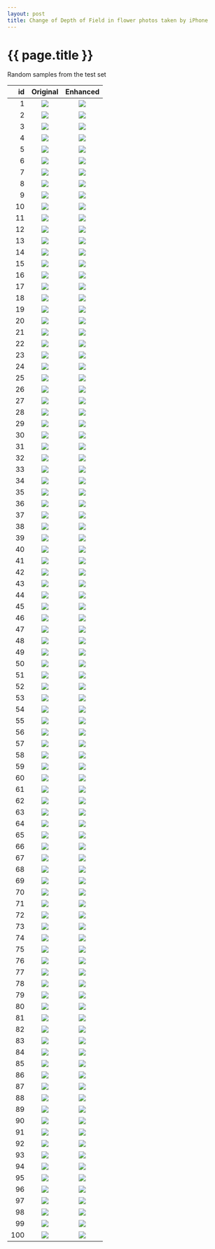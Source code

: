 ```yaml
---
layout: post
title: Change of Depth of Field in flower photos taken by iPhone 
---
```

{{ page.title }}
================

Random samples from the test set

| id | Original | Enhanced |
|---:|:---------:|:----------:|
| 1 | ![]({{site.baseurl}}/images/iphone-to-dslr-flower/test/real_A/c1.staticflickr.com-1-597-31918065831_c09931b1cd.jpg) | ![]({{site.baseurl}}/images/iphone-to-dslr-flower/test/fake_B/c1.staticflickr.com-1-597-31918065831_c09931b1cd.jpg) |
| 2 | ![]({{site.baseurl}}/images/iphone-to-dslr-flower/test/real_A/c1.staticflickr.com-1-318-31613925154_6a3739b0a7.jpg) | ![]({{site.baseurl}}/images/iphone-to-dslr-flower/test/fake_B/c1.staticflickr.com-1-318-31613925154_6a3739b0a7.jpg) |
| 3 | ![]({{site.baseurl}}/images/iphone-to-dslr-flower/test/real_A/c1.staticflickr.com-4-3848-33041782440_9d5eabf69f.jpg) | ![]({{site.baseurl}}/images/iphone-to-dslr-flower/test/fake_B/c1.staticflickr.com-4-3848-33041782440_9d5eabf69f.jpg) |
| 4 | ![]({{site.baseurl}}/images/iphone-to-dslr-flower/test/real_A/c1.staticflickr.com-4-3852-33499756146_0c4f02a440.jpg) | ![]({{site.baseurl}}/images/iphone-to-dslr-flower/test/fake_B/c1.staticflickr.com-4-3852-33499756146_0c4f02a440.jpg) |
| 5 | ![]({{site.baseurl}}/images/iphone-to-dslr-flower/test/real_A/c1.staticflickr.com-8-7546-29092495316_15af0e63ae.jpg) | ![]({{site.baseurl}}/images/iphone-to-dslr-flower/test/fake_B/c1.staticflickr.com-8-7546-29092495316_15af0e63ae.jpg) |
| 6 | ![]({{site.baseurl}}/images/iphone-to-dslr-flower/test/real_A/c1.staticflickr.com-4-3754-32461520713_47ef2a37e0.jpg) | ![]({{site.baseurl}}/images/iphone-to-dslr-flower/test/fake_B/c1.staticflickr.com-4-3754-32461520713_47ef2a37e0.jpg) |
| 7 | ![]({{site.baseurl}}/images/iphone-to-dslr-flower/test/real_A/c1.staticflickr.com-3-2808-33351650561_670c6ba438.jpg) | ![]({{site.baseurl}}/images/iphone-to-dslr-flower/test/fake_B/c1.staticflickr.com-3-2808-33351650561_670c6ba438.jpg) |
| 8 | ![]({{site.baseurl}}/images/iphone-to-dslr-flower/test/real_A/c1.staticflickr.com-3-2950-32582246264_71cfb46170.jpg) | ![]({{site.baseurl}}/images/iphone-to-dslr-flower/test/fake_B/c1.staticflickr.com-3-2950-32582246264_71cfb46170.jpg) |
| 9 | ![]({{site.baseurl}}/images/iphone-to-dslr-flower/test/real_A/c1.staticflickr.com-1-748-32514710583_7dff3423b6.jpg) | ![]({{site.baseurl}}/images/iphone-to-dslr-flower/test/fake_B/c1.staticflickr.com-1-748-32514710583_7dff3423b6.jpg) |
| 10 | ![]({{site.baseurl}}/images/iphone-to-dslr-flower/test/real_A/c1.staticflickr.com-6-5330-31003476500_5012545c29.jpg) | ![]({{site.baseurl}}/images/iphone-to-dslr-flower/test/fake_B/c1.staticflickr.com-6-5330-31003476500_5012545c29.jpg) |
| 11 | ![]({{site.baseurl}}/images/iphone-to-dslr-flower/test/real_A/c1.staticflickr.com-3-2854-33042255470_f3a32e0a9b.jpg) | ![]({{site.baseurl}}/images/iphone-to-dslr-flower/test/fake_B/c1.staticflickr.com-3-2854-33042255470_f3a32e0a9b.jpg) |
| 12 | ![]({{site.baseurl}}/images/iphone-to-dslr-flower/test/real_A/c1.staticflickr.com-1-313-31791123510_7d974458af.jpg) | ![]({{site.baseurl}}/images/iphone-to-dslr-flower/test/fake_B/c1.staticflickr.com-1-313-31791123510_7d974458af.jpg) |
| 13 | ![]({{site.baseurl}}/images/iphone-to-dslr-flower/test/real_A/c1.staticflickr.com-1-479-31750075714_0c1e6638e0.jpg) | ![]({{site.baseurl}}/images/iphone-to-dslr-flower/test/fake_B/c1.staticflickr.com-1-479-31750075714_0c1e6638e0.jpg) |
| 14 | ![]({{site.baseurl}}/images/iphone-to-dslr-flower/test/real_A/c1.staticflickr.com-4-3938-33631303566_626641f6e0.jpg) | ![]({{site.baseurl}}/images/iphone-to-dslr-flower/test/fake_B/c1.staticflickr.com-4-3938-33631303566_626641f6e0.jpg) |
| 15 | ![]({{site.baseurl}}/images/iphone-to-dslr-flower/test/real_A/c1.staticflickr.com-8-7701-27644545922_fd7bc7846d.jpg) | ![]({{site.baseurl}}/images/iphone-to-dslr-flower/test/fake_B/c1.staticflickr.com-8-7701-27644545922_fd7bc7846d.jpg) |
| 16 | ![]({{site.baseurl}}/images/iphone-to-dslr-flower/test/real_A/c1.staticflickr.com-1-506-31771014510_567b1581fe.jpg) | ![]({{site.baseurl}}/images/iphone-to-dslr-flower/test/fake_B/c1.staticflickr.com-1-506-31771014510_567b1581fe.jpg) |
| 17 | ![]({{site.baseurl}}/images/iphone-to-dslr-flower/test/real_A/c1.staticflickr.com-4-3813-33425248535_64d9594db5.jpg) | ![]({{site.baseurl}}/images/iphone-to-dslr-flower/test/fake_B/c1.staticflickr.com-4-3813-33425248535_64d9594db5.jpg) |
| 18 | ![]({{site.baseurl}}/images/iphone-to-dslr-flower/test/real_A/c1.staticflickr.com-1-765-31599565834_4be2e319b0.jpg) | ![]({{site.baseurl}}/images/iphone-to-dslr-flower/test/fake_B/c1.staticflickr.com-1-765-31599565834_4be2e319b0.jpg) |
| 19 | ![]({{site.baseurl}}/images/iphone-to-dslr-flower/test/real_A/c1.staticflickr.com-1-318-32571524630_5c396a7e00.jpg) | ![]({{site.baseurl}}/images/iphone-to-dslr-flower/test/fake_B/c1.staticflickr.com-1-318-32571524630_5c396a7e00.jpg) |
| 20 | ![]({{site.baseurl}}/images/iphone-to-dslr-flower/test/real_A/c1.staticflickr.com-1-398-32142240910_5f53799400.jpg) | ![]({{site.baseurl}}/images/iphone-to-dslr-flower/test/fake_B/c1.staticflickr.com-1-398-32142240910_5f53799400.jpg) |
| 21 | ![]({{site.baseurl}}/images/iphone-to-dslr-flower/test/real_A/c1.staticflickr.com-6-5603-31464556385_02da84f49b.jpg) | ![]({{site.baseurl}}/images/iphone-to-dslr-flower/test/fake_B/c1.staticflickr.com-6-5603-31464556385_02da84f49b.jpg) |
| 22 | ![]({{site.baseurl}}/images/iphone-to-dslr-flower/test/real_A/c1.staticflickr.com-9-8232-27842284344_a71224c2ab.jpg) | ![]({{site.baseurl}}/images/iphone-to-dslr-flower/test/fake_B/c1.staticflickr.com-9-8232-27842284344_a71224c2ab.jpg) |
| 23 | ![]({{site.baseurl}}/images/iphone-to-dslr-flower/test/real_A/c1.staticflickr.com-9-8873-29852080865_d4f1761f21.jpg) | ![]({{site.baseurl}}/images/iphone-to-dslr-flower/test/fake_B/c1.staticflickr.com-9-8873-29852080865_d4f1761f21.jpg) |
| 24 | ![]({{site.baseurl}}/images/iphone-to-dslr-flower/test/real_A/c1.staticflickr.com-3-2859-32921810130_6c1e008b50.jpg) | ![]({{site.baseurl}}/images/iphone-to-dslr-flower/test/fake_B/c1.staticflickr.com-3-2859-32921810130_6c1e008b50.jpg) |
| 25 | ![]({{site.baseurl}}/images/iphone-to-dslr-flower/test/real_A/c1.staticflickr.com-6-5612-31165740452_4e91ef2fd0.jpg) | ![]({{site.baseurl}}/images/iphone-to-dslr-flower/test/fake_B/c1.staticflickr.com-6-5612-31165740452_4e91ef2fd0.jpg) |
| 26 | ![]({{site.baseurl}}/images/iphone-to-dslr-flower/test/real_A/c1.staticflickr.com-3-2072-32572951980_9d47fd6c80.jpg) | ![]({{site.baseurl}}/images/iphone-to-dslr-flower/test/fake_B/c1.staticflickr.com-3-2072-32572951980_9d47fd6c80.jpg) |
| 27 | ![]({{site.baseurl}}/images/iphone-to-dslr-flower/test/real_A/c1.staticflickr.com-2-1695-26083317123_8c5c4c160a.jpg) | ![]({{site.baseurl}}/images/iphone-to-dslr-flower/test/fake_B/c1.staticflickr.com-2-1695-26083317123_8c5c4c160a.jpg) |
| 28 | ![]({{site.baseurl}}/images/iphone-to-dslr-flower/test/real_A/c1.staticflickr.com-1-684-32557407332_d072347404.jpg) | ![]({{site.baseurl}}/images/iphone-to-dslr-flower/test/fake_B/c1.staticflickr.com-1-684-32557407332_d072347404.jpg) |
| 29 | ![]({{site.baseurl}}/images/iphone-to-dslr-flower/test/real_A/c1.staticflickr.com-3-2941-33548017666_7a5cefac99.jpg) | ![]({{site.baseurl}}/images/iphone-to-dslr-flower/test/fake_B/c1.staticflickr.com-3-2941-33548017666_7a5cefac99.jpg) |
| 30 | ![]({{site.baseurl}}/images/iphone-to-dslr-flower/test/real_A/c1.staticflickr.com-3-2926-33562391901_28da7cc0db.jpg) | ![]({{site.baseurl}}/images/iphone-to-dslr-flower/test/fake_B/c1.staticflickr.com-3-2926-33562391901_28da7cc0db.jpg) |
| 31 | ![]({{site.baseurl}}/images/iphone-to-dslr-flower/test/real_A/c1.staticflickr.com-1-289-31497999363_d044ecf3fc.jpg) | ![]({{site.baseurl}}/images/iphone-to-dslr-flower/test/fake_B/c1.staticflickr.com-1-289-31497999363_d044ecf3fc.jpg) |
| 32 | ![]({{site.baseurl}}/images/iphone-to-dslr-flower/test/real_A/c1.staticflickr.com-1-435-32360898901_123a8bd083.jpg) | ![]({{site.baseurl}}/images/iphone-to-dslr-flower/test/fake_B/c1.staticflickr.com-1-435-32360898901_123a8bd083.jpg) |
| 33 | ![]({{site.baseurl}}/images/iphone-to-dslr-flower/test/real_A/c1.staticflickr.com-1-659-32399158406_2b4f17d3c5.jpg) | ![]({{site.baseurl}}/images/iphone-to-dslr-flower/test/fake_B/c1.staticflickr.com-1-659-32399158406_2b4f17d3c5.jpg) |
| 34 | ![]({{site.baseurl}}/images/iphone-to-dslr-flower/test/real_A/c1.staticflickr.com-4-3828-32582217464_621ff03980.jpg) | ![]({{site.baseurl}}/images/iphone-to-dslr-flower/test/fake_B/c1.staticflickr.com-4-3828-32582217464_621ff03980.jpg) |
| 35 | ![]({{site.baseurl}}/images/iphone-to-dslr-flower/test/real_A/c1.staticflickr.com-1-647-33098150682_6a1c4b8e9d.jpg) | ![]({{site.baseurl}}/images/iphone-to-dslr-flower/test/fake_B/c1.staticflickr.com-1-647-33098150682_6a1c4b8e9d.jpg) |
| 36 | ![]({{site.baseurl}}/images/iphone-to-dslr-flower/test/real_A/c1.staticflickr.com-6-5486-30656115133_5a91eb2276.jpg) | ![]({{site.baseurl}}/images/iphone-to-dslr-flower/test/fake_B/c1.staticflickr.com-6-5486-30656115133_5a91eb2276.jpg) |
| 37 | ![]({{site.baseurl}}/images/iphone-to-dslr-flower/test/real_A/c1.staticflickr.com-1-636-31828160540_60688504f5.jpg) | ![]({{site.baseurl}}/images/iphone-to-dslr-flower/test/fake_B/c1.staticflickr.com-1-636-31828160540_60688504f5.jpg) |
| 38 | ![]({{site.baseurl}}/images/iphone-to-dslr-flower/test/real_A/c1.staticflickr.com-1-341-31828225540_0419de222e.jpg) | ![]({{site.baseurl}}/images/iphone-to-dslr-flower/test/fake_B/c1.staticflickr.com-1-341-31828225540_0419de222e.jpg) |
| 39 | ![]({{site.baseurl}}/images/iphone-to-dslr-flower/test/real_A/c1.staticflickr.com-3-2929-33160541402_99d1abca30.jpg) | ![]({{site.baseurl}}/images/iphone-to-dslr-flower/test/fake_B/c1.staticflickr.com-3-2929-33160541402_99d1abca30.jpg) |
| 40 | ![]({{site.baseurl}}/images/iphone-to-dslr-flower/test/real_A/c1.staticflickr.com-4-3879-32510045034_d19788dd30.jpg) | ![]({{site.baseurl}}/images/iphone-to-dslr-flower/test/fake_B/c1.staticflickr.com-4-3879-32510045034_d19788dd30.jpg) |
| 41 | ![]({{site.baseurl}}/images/iphone-to-dslr-flower/test/real_A/c1.staticflickr.com-6-5587-31201755661_32343de0f1.jpg) | ![]({{site.baseurl}}/images/iphone-to-dslr-flower/test/fake_B/c1.staticflickr.com-6-5587-31201755661_32343de0f1.jpg) |
| 42 | ![]({{site.baseurl}}/images/iphone-to-dslr-flower/test/real_A/c1.staticflickr.com-3-2891-32913035863_d7f080f968.jpg) | ![]({{site.baseurl}}/images/iphone-to-dslr-flower/test/fake_B/c1.staticflickr.com-3-2891-32913035863_d7f080f968.jpg) |
| 43 | ![]({{site.baseurl}}/images/iphone-to-dslr-flower/test/real_A/c1.staticflickr.com-6-5803-30362546694_df652e3a91.jpg) | ![]({{site.baseurl}}/images/iphone-to-dslr-flower/test/fake_B/c1.staticflickr.com-6-5803-30362546694_df652e3a91.jpg) |
| 44 | ![]({{site.baseurl}}/images/iphone-to-dslr-flower/test/real_A/c1.staticflickr.com-6-5485-30656115043_b4145b7ae5.jpg) | ![]({{site.baseurl}}/images/iphone-to-dslr-flower/test/fake_B/c1.staticflickr.com-6-5485-30656115043_b4145b7ae5.jpg) |
| 45 | ![]({{site.baseurl}}/images/iphone-to-dslr-flower/test/real_A/c1.staticflickr.com-1-548-31824071303_93ea7ce44d.jpg) | ![]({{site.baseurl}}/images/iphone-to-dslr-flower/test/fake_B/c1.staticflickr.com-1-548-31824071303_93ea7ce44d.jpg) |
| 46 | ![]({{site.baseurl}}/images/iphone-to-dslr-flower/test/real_A/c1.staticflickr.com-1-439-32482745505_1f40764810.jpg) | ![]({{site.baseurl}}/images/iphone-to-dslr-flower/test/fake_B/c1.staticflickr.com-1-439-32482745505_1f40764810.jpg) |
| 47 | ![]({{site.baseurl}}/images/iphone-to-dslr-flower/test/real_A/c1.staticflickr.com-4-3858-33042250340_f064b8bde5.jpg) | ![]({{site.baseurl}}/images/iphone-to-dslr-flower/test/fake_B/c1.staticflickr.com-4-3858-33042250340_f064b8bde5.jpg) |
| 48 | ![]({{site.baseurl}}/images/iphone-to-dslr-flower/test/real_A/c1.staticflickr.com-1-591-33425237405_82be2e7082.jpg) | ![]({{site.baseurl}}/images/iphone-to-dslr-flower/test/fake_B/c1.staticflickr.com-1-591-33425237405_82be2e7082.jpg) |
| 49 | ![]({{site.baseurl}}/images/iphone-to-dslr-flower/test/real_A/c1.staticflickr.com-3-2863-32562521160_f4b3cf8a.jpg) | ![]({{site.baseurl}}/images/iphone-to-dslr-flower/test/fake_B/c1.staticflickr.com-3-2863-32562521160_f4b3cf8a.jpg) |
| 50 | ![]({{site.baseurl}}/images/iphone-to-dslr-flower/test/real_A/c1.staticflickr.com-1-292-31782817293_543d28007a.jpg) | ![]({{site.baseurl}}/images/iphone-to-dslr-flower/test/fake_B/c1.staticflickr.com-1-292-31782817293_543d28007a.jpg) |
| 51 | ![]({{site.baseurl}}/images/iphone-to-dslr-flower/test/real_A/c1.staticflickr.com-1-661-32515472556_c6c317686f.jpg) | ![]({{site.baseurl}}/images/iphone-to-dslr-flower/test/fake_B/c1.staticflickr.com-1-661-32515472556_c6c317686f.jpg) |
| 52 | ![]({{site.baseurl}}/images/iphone-to-dslr-flower/test/real_A/c1.staticflickr.com-4-3829-33226585870_6b13f80550.jpg) | ![]({{site.baseurl}}/images/iphone-to-dslr-flower/test/fake_B/c1.staticflickr.com-4-3829-33226585870_6b13f80550.jpg) |
| 53 | ![]({{site.baseurl}}/images/iphone-to-dslr-flower/test/real_A/c1.staticflickr.com-1-606-32324244885_028984bda8.jpg) | ![]({{site.baseurl}}/images/iphone-to-dslr-flower/test/fake_B/c1.staticflickr.com-1-606-32324244885_028984bda8.jpg) |
| 54 | ![]({{site.baseurl}}/images/iphone-to-dslr-flower/test/real_A/c1.staticflickr.com-1-497-32580306051_9eba037772.jpg) | ![]({{site.baseurl}}/images/iphone-to-dslr-flower/test/fake_B/c1.staticflickr.com-1-497-32580306051_9eba037772.jpg) |
| 55 | ![]({{site.baseurl}}/images/iphone-to-dslr-flower/test/real_A/c1.staticflickr.com-1-435-32277849120_ae4c5dc9be.jpg) | ![]({{site.baseurl}}/images/iphone-to-dslr-flower/test/fake_B/c1.staticflickr.com-1-435-32277849120_ae4c5dc9be.jpg) |
| 56 | ![]({{site.baseurl}}/images/iphone-to-dslr-flower/test/real_A/c1.staticflickr.com-1-779-33296505971_ecd3fa152e.jpg) | ![]({{site.baseurl}}/images/iphone-to-dslr-flower/test/fake_B/c1.staticflickr.com-1-779-33296505971_ecd3fa152e.jpg) |
| 57 | ![]({{site.baseurl}}/images/iphone-to-dslr-flower/test/real_A/c1.staticflickr.com-4-3773-33299741971_d593f2dea0.jpg) | ![]({{site.baseurl}}/images/iphone-to-dslr-flower/test/fake_B/c1.staticflickr.com-4-3773-33299741971_d593f2dea0.jpg) |
| 58 | ![]({{site.baseurl}}/images/iphone-to-dslr-flower/test/real_A/c1.staticflickr.com-4-3886-32581915424_6a99f713f8.jpg) | ![]({{site.baseurl}}/images/iphone-to-dslr-flower/test/fake_B/c1.staticflickr.com-4-3886-32581915424_6a99f713f8.jpg) |
| 59 | ![]({{site.baseurl}}/images/iphone-to-dslr-flower/test/real_A/c1.staticflickr.com-1-425-32536554686_87a9b07574.jpg) | ![]({{site.baseurl}}/images/iphone-to-dslr-flower/test/fake_B/c1.staticflickr.com-1-425-32536554686_87a9b07574.jpg) |
| 60 | ![]({{site.baseurl}}/images/iphone-to-dslr-flower/test/real_A/c1.staticflickr.com-1-767-33203467565_28d203b4c3.jpg) | ![]({{site.baseurl}}/images/iphone-to-dslr-flower/test/fake_B/c1.staticflickr.com-1-767-33203467565_28d203b4c3.jpg) |
| 61 | ![]({{site.baseurl}}/images/iphone-to-dslr-flower/test/real_A/c1.staticflickr.com-6-5656-30656115973_7497606c3e.jpg) | ![]({{site.baseurl}}/images/iphone-to-dslr-flower/test/fake_B/c1.staticflickr.com-6-5656-30656115973_7497606c3e.jpg) |
| 62 | ![]({{site.baseurl}}/images/iphone-to-dslr-flower/test/real_A/c1.staticflickr.com-3-2930-32714167234_0e8c3a4340.jpg) | ![]({{site.baseurl}}/images/iphone-to-dslr-flower/test/fake_B/c1.staticflickr.com-3-2930-32714167234_0e8c3a4340.jpg) |
| 63 | ![]({{site.baseurl}}/images/iphone-to-dslr-flower/test/real_A/c1.staticflickr.com-1-328-31284916843_cab9321c20.jpg) | ![]({{site.baseurl}}/images/iphone-to-dslr-flower/test/fake_B/c1.staticflickr.com-1-328-31284916843_cab9321c20.jpg) |
| 64 | ![]({{site.baseurl}}/images/iphone-to-dslr-flower/test/real_A/c1.staticflickr.com-1-417-31946698542_540c270490.jpg) | ![]({{site.baseurl}}/images/iphone-to-dslr-flower/test/fake_B/c1.staticflickr.com-1-417-31946698542_540c270490.jpg) |
| 65 | ![]({{site.baseurl}}/images/iphone-to-dslr-flower/test/real_A/c1.staticflickr.com-1-596-32659816223_e5a9dbdca0.jpg) | ![]({{site.baseurl}}/images/iphone-to-dslr-flower/test/fake_B/c1.staticflickr.com-1-596-32659816223_e5a9dbdca0.jpg) |
| 66 | ![]({{site.baseurl}}/images/iphone-to-dslr-flower/test/real_A/c1.staticflickr.com-3-2737-32201221134_3705897b70.jpg) | ![]({{site.baseurl}}/images/iphone-to-dslr-flower/test/fake_B/c1.staticflickr.com-3-2737-32201221134_3705897b70.jpg) |
| 67 | ![]({{site.baseurl}}/images/iphone-to-dslr-flower/test/real_A/c1.staticflickr.com-1-731-32943518315_e399157242.jpg) | ![]({{site.baseurl}}/images/iphone-to-dslr-flower/test/fake_B/c1.staticflickr.com-1-731-32943518315_e399157242.jpg) |
| 68 | ![]({{site.baseurl}}/images/iphone-to-dslr-flower/test/real_A/c1.staticflickr.com-1-691-31844840483_395c84a902.jpg) | ![]({{site.baseurl}}/images/iphone-to-dslr-flower/test/fake_B/c1.staticflickr.com-1-691-31844840483_395c84a902.jpg) |
| 69 | ![]({{site.baseurl}}/images/iphone-to-dslr-flower/test/real_A/c1.staticflickr.com-8-7010-26646928760_8c4dd5e7de.jpg) | ![]({{site.baseurl}}/images/iphone-to-dslr-flower/test/fake_B/c1.staticflickr.com-8-7010-26646928760_8c4dd5e7de.jpg) |
| 70 | ![]({{site.baseurl}}/images/iphone-to-dslr-flower/test/real_A/c1.staticflickr.com-1-636-32203868305_918129da73.jpg) | ![]({{site.baseurl}}/images/iphone-to-dslr-flower/test/fake_B/c1.staticflickr.com-1-636-32203868305_918129da73.jpg) |
| 71 | ![]({{site.baseurl}}/images/iphone-to-dslr-flower/test/real_A/c1.staticflickr.com-1-434-32758085095_49a3a57b17.jpg) | ![]({{site.baseurl}}/images/iphone-to-dslr-flower/test/fake_B/c1.staticflickr.com-1-434-32758085095_49a3a57b17.jpg) |
| 72 | ![]({{site.baseurl}}/images/iphone-to-dslr-flower/test/real_A/c1.staticflickr.com-4-3672-33528103985_e77e2fd200.jpg) | ![]({{site.baseurl}}/images/iphone-to-dslr-flower/test/fake_B/c1.staticflickr.com-4-3672-33528103985_e77e2fd200.jpg) |
| 73 | ![]({{site.baseurl}}/images/iphone-to-dslr-flower/test/real_A/c1.staticflickr.com-1-523-32203892945_4d5264f774.jpg) | ![]({{site.baseurl}}/images/iphone-to-dslr-flower/test/fake_B/c1.staticflickr.com-1-523-32203892945_4d5264f774.jpg) |
| 74 | ![]({{site.baseurl}}/images/iphone-to-dslr-flower/test/real_A/c1.staticflickr.com-3-2852-32738575073_e34c294755.jpg) | ![]({{site.baseurl}}/images/iphone-to-dslr-flower/test/fake_B/c1.staticflickr.com-3-2852-32738575073_e34c294755.jpg) |
| 75 | ![]({{site.baseurl}}/images/iphone-to-dslr-flower/test/real_A/c1.staticflickr.com-1-351-31755778101_2e0364a983.jpg) | ![]({{site.baseurl}}/images/iphone-to-dslr-flower/test/fake_B/c1.staticflickr.com-1-351-31755778101_2e0364a983.jpg) |
| 76 | ![]({{site.baseurl}}/images/iphone-to-dslr-flower/test/real_A/c1.staticflickr.com-2-1497-26083305223_350e5688e8.jpg) | ![]({{site.baseurl}}/images/iphone-to-dslr-flower/test/fake_B/c1.staticflickr.com-2-1497-26083305223_350e5688e8.jpg) |
| 77 | ![]({{site.baseurl}}/images/iphone-to-dslr-flower/test/real_A/c1.staticflickr.com-1-531-32070989990_b024e40fde.jpg) | ![]({{site.baseurl}}/images/iphone-to-dslr-flower/test/fake_B/c1.staticflickr.com-1-531-32070989990_b024e40fde.jpg) |
| 78 | ![]({{site.baseurl}}/images/iphone-to-dslr-flower/test/real_A/c1.staticflickr.com-4-3712-32861589002_caa46bafc0.jpg) | ![]({{site.baseurl}}/images/iphone-to-dslr-flower/test/fake_B/c1.staticflickr.com-4-3712-32861589002_caa46bafc0.jpg) |
| 79 | ![]({{site.baseurl}}/images/iphone-to-dslr-flower/test/real_A/c1.staticflickr.com-3-2657-32106867864_15f6db4de8.jpg) | ![]({{site.baseurl}}/images/iphone-to-dslr-flower/test/fake_B/c1.staticflickr.com-3-2657-32106867864_15f6db4de8.jpg) |
| 80 | ![]({{site.baseurl}}/images/iphone-to-dslr-flower/test/real_A/c1.staticflickr.com-1-673-32078962900_78e03ff40f.jpg) | ![]({{site.baseurl}}/images/iphone-to-dslr-flower/test/fake_B/c1.staticflickr.com-1-673-32078962900_78e03ff40f.jpg) |
| 81 | ![]({{site.baseurl}}/images/iphone-to-dslr-flower/test/real_A/c1.staticflickr.com-6-5548-31154667455_c602f6a8b0.jpg) | ![]({{site.baseurl}}/images/iphone-to-dslr-flower/test/fake_B/c1.staticflickr.com-6-5548-31154667455_c602f6a8b0.jpg) |
| 82 | ![]({{site.baseurl}}/images/iphone-to-dslr-flower/test/real_A/c1.staticflickr.com-4-3876-32216358484_6eed5cced0.jpg) | ![]({{site.baseurl}}/images/iphone-to-dslr-flower/test/fake_B/c1.staticflickr.com-4-3876-32216358484_6eed5cced0.jpg) |
| 83 | ![]({{site.baseurl}}/images/iphone-to-dslr-flower/test/real_A/c1.staticflickr.com-3-2878-33266184612_9d39e8728e.jpg) | ![]({{site.baseurl}}/images/iphone-to-dslr-flower/test/fake_B/c1.staticflickr.com-3-2878-33266184612_9d39e8728e.jpg) |
| 84 | ![]({{site.baseurl}}/images/iphone-to-dslr-flower/test/real_A/c1.staticflickr.com-1-414-31828153830_4f341e14a7.jpg) | ![]({{site.baseurl}}/images/iphone-to-dslr-flower/test/fake_B/c1.staticflickr.com-1-414-31828153830_4f341e14a7.jpg) |
| 85 | ![]({{site.baseurl}}/images/iphone-to-dslr-flower/test/real_A/c1.staticflickr.com-3-2903-32983137120_61e4f1ae70.jpg) | ![]({{site.baseurl}}/images/iphone-to-dslr-flower/test/fake_B/c1.staticflickr.com-3-2903-32983137120_61e4f1ae70.jpg) |
| 86 | ![]({{site.baseurl}}/images/iphone-to-dslr-flower/test/real_A/c1.staticflickr.com-1-653-32582301334_551a94be61.jpg) | ![]({{site.baseurl}}/images/iphone-to-dslr-flower/test/fake_B/c1.staticflickr.com-1-653-32582301334_551a94be61.jpg) |
| 87 | ![]({{site.baseurl}}/images/iphone-to-dslr-flower/test/real_A/c1.staticflickr.com-3-2894-33560594886_cc210ca7a0.jpg) | ![]({{site.baseurl}}/images/iphone-to-dslr-flower/test/fake_B/c1.staticflickr.com-3-2894-33560594886_cc210ca7a0.jpg) |
| 88 | ![]({{site.baseurl}}/images/iphone-to-dslr-flower/test/real_A/c1.staticflickr.com-1-772-33179156506_dfe5527bd2.jpg) | ![]({{site.baseurl}}/images/iphone-to-dslr-flower/test/fake_B/c1.staticflickr.com-1-772-33179156506_dfe5527bd2.jpg) |
| 89 | ![]({{site.baseurl}}/images/iphone-to-dslr-flower/test/real_A/c1.staticflickr.com-1-628-32331070542_99ae28c0c4.jpg) | ![]({{site.baseurl}}/images/iphone-to-dslr-flower/test/fake_B/c1.staticflickr.com-1-628-32331070542_99ae28c0c4.jpg) |
| 90 | ![]({{site.baseurl}}/images/iphone-to-dslr-flower/test/real_A/c1.staticflickr.com-8-7626-28049704155_5f32a839fe.jpg) | ![]({{site.baseurl}}/images/iphone-to-dslr-flower/test/fake_B/c1.staticflickr.com-8-7626-28049704155_5f32a839fe.jpg) |
| 91 | ![]({{site.baseurl}}/images/iphone-to-dslr-flower/test/real_A/c1.staticflickr.com-1-521-31393862434_70689985c0.jpg) | ![]({{site.baseurl}}/images/iphone-to-dslr-flower/test/fake_B/c1.staticflickr.com-1-521-31393862434_70689985c0.jpg) |
| 92 | ![]({{site.baseurl}}/images/iphone-to-dslr-flower/test/real_A/c1.staticflickr.com-4-3796-33269048502_2fe5a81133.jpg) | ![]({{site.baseurl}}/images/iphone-to-dslr-flower/test/fake_B/c1.staticflickr.com-4-3796-33269048502_2fe5a81133.jpg) |
| 93 | ![]({{site.baseurl}}/images/iphone-to-dslr-flower/test/real_A/c1.staticflickr.com-4-3788-32815823934_68eaaf9c32.jpg) | ![]({{site.baseurl}}/images/iphone-to-dslr-flower/test/fake_B/c1.staticflickr.com-4-3788-32815823934_68eaaf9c32.jpg) |
| 94 | ![]({{site.baseurl}}/images/iphone-to-dslr-flower/test/real_A/c1.staticflickr.com-1-704-33425252115_63a47a8979.jpg) | ![]({{site.baseurl}}/images/iphone-to-dslr-flower/test/fake_B/c1.staticflickr.com-1-704-33425252115_63a47a8979.jpg) |
| 95 | ![]({{site.baseurl}}/images/iphone-to-dslr-flower/test/real_A/c1.staticflickr.com-4-3721-32439531623_245de14804.jpg) | ![]({{site.baseurl}}/images/iphone-to-dslr-flower/test/fake_B/c1.staticflickr.com-4-3721-32439531623_245de14804.jpg) |
| 96 | ![]({{site.baseurl}}/images/iphone-to-dslr-flower/test/real_A/c1.staticflickr.com-6-5346-31040133521_8768d72241.jpg) | ![]({{site.baseurl}}/images/iphone-to-dslr-flower/test/fake_B/c1.staticflickr.com-6-5346-31040133521_8768d72241.jpg) |
| 97 | ![]({{site.baseurl}}/images/iphone-to-dslr-flower/test/real_A/c1.staticflickr.com-4-3781-33684069825_87e3a7cd10.jpg) | ![]({{site.baseurl}}/images/iphone-to-dslr-flower/test/fake_B/c1.staticflickr.com-4-3781-33684069825_87e3a7cd10.jpg) |
| 98 | ![]({{site.baseurl}}/images/iphone-to-dslr-flower/test/real_A/c1.staticflickr.com-1-325-32331130512_634084270a.jpg) | ![]({{site.baseurl}}/images/iphone-to-dslr-flower/test/fake_B/c1.staticflickr.com-1-325-32331130512_634084270a.jpg) |
| 99 | ![]({{site.baseurl}}/images/iphone-to-dslr-flower/test/real_A/c1.staticflickr.com-4-3710-33184136021_70d85757ce.jpg) | ![]({{site.baseurl}}/images/iphone-to-dslr-flower/test/fake_B/c1.staticflickr.com-4-3710-33184136021_70d85757ce.jpg) |
| 100 | ![]({{site.baseurl}}/images/iphone-to-dslr-flower/test/real_A/c1.staticflickr.com-3-2871-33334030472_5e1d18d7f0.jpg) | ![]({{site.baseurl}}/images/iphone-to-dslr-flower/test/fake_B/c1.staticflickr.com-3-2871-33334030472_5e1d18d7f0.jpg) |
